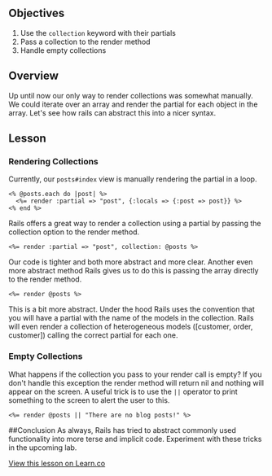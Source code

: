 ## Objectives

 1. Use the `collection` keyword with their partials
 2. Pass a collection to the render method 
 3. Handle empty collections

## Overview
Up until now our only way to render collections was somewhat manually.  We could iterate over an array and render the partial for each object in the array.  Let's see how rails can abstract this into a nicer syntax.

## Lesson

### Rendering Collections
Currently, our `posts#index` view is manually rendering the partial in a loop.
```erb
<% @posts.each do |post| %>
  <%= render :partial => "post", {:locals => {:post => post}} %>
<% end %>
```

Rails offers a great way to render a collection using a partial by passing the collection option to the render method.

```erb
<%= render :partial => "post", collection: @posts %>
```

Our code is tighter and both more abstract and more clear.
Another even more abstract method Rails gives us to do this is passing the array directly to the render method.

```erb
<%= render @posts %>
```

This is a bit more abstract.  Under the hood Rails uses the convention that you will have a partial with the name of the models in the collection.  Rails will even render a collection of heterogeneous models ([customer, order, customer]) calling the correct partial for each one.

### Empty Collections

What happens if the collection you pass to your render call is empty?  If you don't handle this exception the render method will return nil and nothing will appear on the screen.  A useful trick is to use the `||` operator to print something to the screen to alert the user to this.

```erb
<%= render @posts || "There are no blog posts!" %>
```

##Conclusion
As always, Rails has tried to abstract commonly used functionality into more terse and implicit code.  Experiment with these tricks in the upcoming lab.

<a href='https://learn.co/lessons/rendering-collections-reading' data-visibility='hidden'>View this lesson on Learn.co</a>
